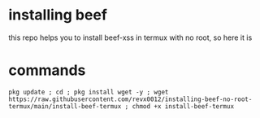 # installing beef

this repo helps you to install beef-xss in termux with no root, so here it is

# commands
``pkg update ; cd ; pkg install wget -y ; wget https://raw.githubusercontent.com/revx0012/installing-beef-no-root-termux/main/install-beef-termux ; chmod +x install-beef-termux
``
